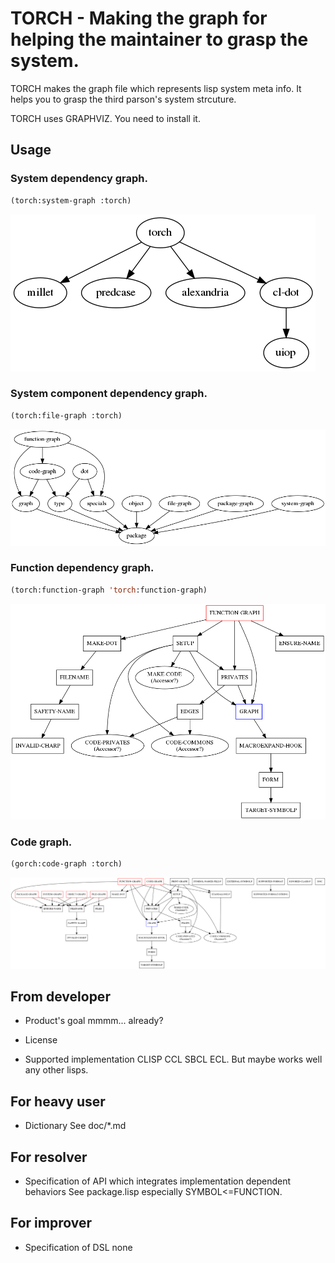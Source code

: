 # TORCH - Making the graph for helping the maintainer to grasp the system.

TORCH makes the graph file which represents lisp system meta info.
It helps you to grasp the third parson's system strcuture.

TORCH uses GRAPHVIZ.
You need to install it.

## Usage
### System dependency graph.

```lisp
(torch:system-graph :torch)
```

![system-graph](doc/system-graph.png)

### System component dependency graph.

```lisp
(torch:file-graph :torch)
```

![file-graph](doc/file-graph.png)

### Function dependency graph.

```lisp
(torch:function-graph 'torch:function-graph)
```

![function-graph](doc/function-graph.png)

### Code graph.

```lisp
(gorch:code-graph :torch)
```

![code-graph](doc/code-graph.png)

## From developer

* Product's goal
mmmm...  already?

* License
* Supported implementation
CLISP CCL SBCL ECL.
But maybe works well any other lisps.

## For heavy user

* Dictionary
See doc/\*.md

## For resolver

* Specification of API which integrates implementation dependent behaviors
See package.lisp especially SYMBOL<=FUNCTION.

## For improver

* Specification of DSL
none

